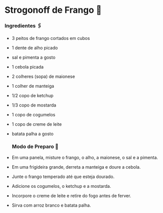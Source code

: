   # Strogonoff de Frango 🐔
 
   ###     Ingredientes 🖇️
 
   - 3 peitos de frango cortados em cubos

   - 1 dente de alho picado

   - sal e pimenta a gosto

   - 1 cebola picada

   - 2 colheres (sopa) de maionese

   - 1 colher de manteiga

   - 1/2 copo de ketchup

   - 1/3 copo de mostarda

   - 1 copo de cogumelos

   - 1 copo de creme de leite

   - batata palha a gosto
 
       ### Modo de Preparo 📖

   - Em uma panela, misture o frango, o alho, a maionese, o sal e a pimenta.

   - Em uma frigideira grande, derreta a manteiga e doure a cebola.

   - Junte o frango temperado até que esteja dourado.

   - Adicione os cogumelos, o ketchup e a mostarda.

   - Incorpore o creme de leite e retire do fogo antes de ferver.

   - Sirva com arroz branco e batata palha.
